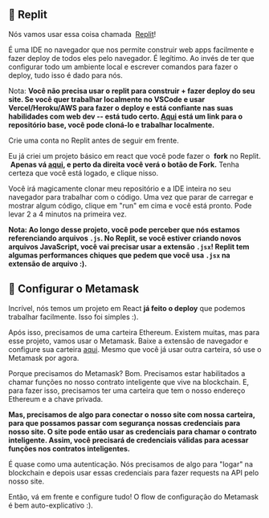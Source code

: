 ## 🤯 Replit

Nós vamos usar essa coisa chamada  [Replit](https://replit.com/~)!

É uma IDE no navegador que nos permite construir web apps facilmente e fazer deploy de todos eles pelo navegador. É legítimo. Ao invés de ter que configurar todo um ambiente local e escrever comandos para fazer o deploy, tudo isso é dado para nós.

Nota: **Você não precisa usar o replit para construir + fazer deploy do seu site. Se você quer trabalhar localmente no VSCode e usar Vercel/Heroku/AWS para fazer o deploy e está confiante nas suas habilidades com web dev -- está tudo certo. [Aqui](https://github.com/buildspace/buildspace-nft-course-starter) está um link para o repositório base, você pode cloná-lo e trabalhar localmente.**

Crie uma conta no Replit antes de seguir em frente.

Eu já criei um projeto básico em react que você pode fazer o  **fork** no Replit.  **Apenas vá [aqui](https://replit.com/@adilanchian/nft-starter-project?v=1), e perto da direita você verá o botão de Fork.** Tenha certeza que você está logado, e clique nisso.

Você irá magicamente clonar meu repositório e a IDE inteira no seu navegador para trabalhar com o código. Uma vez que parar de carregar e mostrar algum código, clique em "run" em cima e você está pronto. Pode levar 2 a 4 minutos na primeira vez.

**Nota: Ao longo desse projeto, você pode perceber que nós estamos referenciando arquivos `.js`. No Replit, se você estiver criando novos arquivos JavaScript, você vai precisar usar a extensão `.jsx`! Replit tem algumas performances chiques que pedem que você usa `.jsx` na extensão de arquivo :).**

## 🦊 Configurar o Metamask

Incrível, nós temos um projeto em React **já feito o deploy** que podemos trabalhar facilmente. Isso foi simples :).

Após isso, precisamos de uma carteira Ethereum. Existem muitas, mas para esse projeto, vamos usar o Metamask. Baixe a extensão de navegador e configure sua carteira [aqui](https://metamask.io/download.html). Mesmo que você já usar outra carteira, só use o Metamask por agora.

Porque precisamos do Metamask? Bom. Precisamos estar habilitados a chamar funções no nosso contrato inteligente que vive na blockchain. E, para fazer isso, precisamos ter uma carteira que tem o nosso endereço Ethereum e a chave privada.

**Mas, precisamos de algo para conectar o nosso site com nossa carteira, para que possamos passar com segurança nossas credenciais para nosso site. O site pode então usar as credenciais para chamar o contrato inteligente. Assim, você precisará de credenciais válidas para acessar funções nos contratos inteligentes.**

É quase como uma autenticação. Nós precisamos de algo para "logar" na blockchain e depois usar essas credenciais para fazer requests na API pelo nosso site.

Então, vá em frente e configure tudo! O flow de configuração do Metamask é bem auto-explicativo :).
